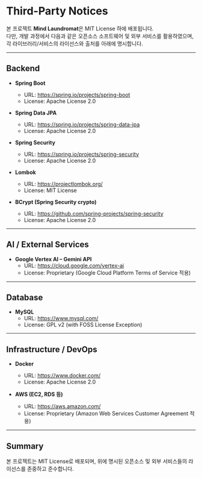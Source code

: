 # Third-Party Notices

본 프로젝트 **Mind Laundromat**은 MIT License 하에 배포됩니다.  
다만, 개발 과정에서 다음과 같은 오픈소스 소프트웨어 및 외부 서비스를 활용하였으며,  
각 라이브러리/서비스의 라이선스와 출처를 아래에 명시합니다.

---

## Backend

- **Spring Boot**
    - URL: https://spring.io/projects/spring-boot
    - License: Apache License 2.0

- **Spring Data JPA**
    - URL: https://spring.io/projects/spring-data-jpa
    - License: Apache License 2.0

- **Spring Security**
    - URL: https://spring.io/projects/spring-security
    - License: Apache License 2.0

- **Lombok**
    - URL: https://projectlombok.org/
    - License: MIT License

- **BCrypt (Spring Security crypto)**
    - URL: https://github.com/spring-projects/spring-security
    - License: Apache License 2.0

---

## AI / External Services

- **Google Vertex AI – Gemini API**
    - URL: https://cloud.google.com/vertex-ai
    - License: Proprietary (Google Cloud Platform Terms of Service 적용)

---

## Database

- **MySQL**
    - URL: https://www.mysql.com/
    - License: GPL v2 (with FOSS License Exception)

---

## Infrastructure / DevOps

- **Docker**
    - URL: https://www.docker.com/
    - License: Apache License 2.0

- **AWS (EC2, RDS 등)**
    - URL: https://aws.amazon.com/
    - License: Proprietary (Amazon Web Services Customer Agreement 적용)

---

## Summary

본 프로젝트는 MIT License로 배포되며, 위에 명시된 오픈소스 및 외부 서비스들의 라이선스를 존중하고 준수합니다.
